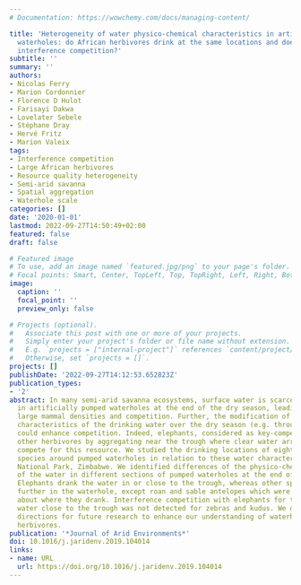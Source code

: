 ```yaml
---
# Documentation: https://wowchemy.com/docs/managing-content/

title: 'Heterogeneity of water physico-chemical characteristics in artificially pumped
  waterholes: do African herbivores drink at the same locations and does it lead to
  interference competition?'
subtitle: ''
summary: ''
authors:
- Nicolas Ferry
- Marion Cordonnier
- Florence D Hulot
- Farisayi Dakwa
- Lovelater Sebele
- Stéphane Dray
- Hervé Fritz
- Marion Valeix
tags:
- Interference competition
- Large African herbivores
- Resource quality heterogeneity
- Semi-arid savanna
- Spatial aggregation
- Waterhole scale
categories: []
date: '2020-01-01'
lastmod: 2022-09-27T14:50:49+02:00
featured: false
draft: false

# Featured image
# To use, add an image named `featured.jpg/png` to your page's folder.
# Focal points: Smart, Center, TopLeft, Top, TopRight, Left, Right, BottomLeft, Bottom, BottomRight.
image:
  caption: ''
  focal_point: ''
  preview_only: false

# Projects (optional).
#   Associate this post with one or more of your projects.
#   Simply enter your project's folder or file name without extension.
#   E.g. `projects = ["internal-project"]` references `content/project/deep-learning/index.md`.
#   Otherwise, set `projects = []`.
projects: []
publishDate: '2022-09-27T14:12:53.652823Z'
publication_types:
- '2'
abstract: In many semi-arid savanna ecosystems, surface water is scarce and only found
  in artificially pumped waterholes at the end of the dry season, leading to high
  large mammal densities and competition. Further, the modification of the physico-chemical
  characteristics of the drinking water over the dry season (e.g. through faeces accumulation)
  could enhance competition. Indeed, elephants, considered as key-competitors, and
  other herbivores by aggregating near the trough where clear water arrives could
  compete for this resource. We studied the drinking locations of eight herbivore
  species around pumped waterholes in relation to these water characteristics in Hwange
  National Park, Zimbabwe. We identified differences of the physico-chemical characteristics
  of the water in different sections of pumped waterholes at the end of the dry season.
  Elephants drank the water in or close to the trough, whereas other species drank
  further in the waterhole, except roan and sable antelopes which were indifferent
  about where they drank. Interference competition with elephants for the access to
  water close to the trough was not detected for zebras and kudus. We discuss possible
  directions for future research to enhance our understanding of waterhole use by
  herbivores.
publication: '*Journal of Arid Environments*'
doi: 10.1016/j.jaridenv.2019.104014
links:
- name: URL
  url: https://doi.org/10.1016/j.jaridenv.2019.104014
---
```

